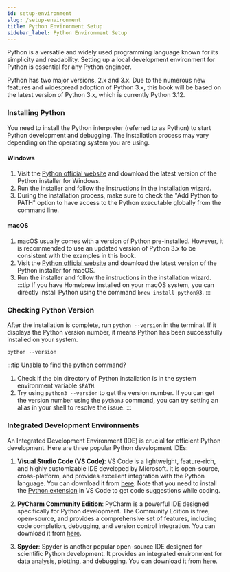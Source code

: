 ```yaml
---
id: setup-environment
slug: /setup-environment
title: Python Environment Setup
sidebar_label: Python Environment Setup
---
```


Python is a versatile and widely used programming language known for its simplicity and readability. Setting up a local development environment for Python is essential for any Python engineer.

Python has two major versions, 2.x and 3.x. Due to the numerous new features and widespread adoption of Python 3.x, this book will be based on the latest version of Python 3.x, which is currently Python 3.12.

### Installing Python
You need to install the Python interpreter (referred to as Python) to start Python development and debugging. The installation process may vary depending on the operating system you are using.

#### Windows

1. Visit the [Python official website](https://www.python.org/downloads/) and download the latest version of the Python installer for Windows.
2. Run the installer and follow the instructions in the installation wizard.
3. During the installation process, make sure to check the "Add Python to PATH" option to have access to the Python executable globally from the command line.

#### macOS

1. macOS usually comes with a version of Python pre-installed. However, it is recommended to use an updated version of Python 3.x to be consistent with the examples in this book.
2. Visit the [Python official website](https://www.python.org/downloads/) and download the latest version of the Python installer for macOS.
3. Run the installer and follow the instructions in the installation wizard.
:::tip 
If you have Homebrew installed on your macOS system, you can directly install Python using the command `brew install python@3`.
:::

### Checking Python Version
After the installation is complete, run `python --version` in the terminal. If it displays the Python version number, it means Python has been successfully installed on your system.
```shell
python --version
```

:::tip Unable to find the python command?
1. Check if the bin directory of Python installation is in the system environment variable `$PATH`.
2. Try using `python3 --version` to get the version number. If you can get the version number using the `python3` command, you can try setting an alias in your shell to resolve the issue.
:::

### Integrated Development Environments

An Integrated Development Environment (IDE) is crucial for efficient Python development. Here are three popular Python development IDEs:

1. **Visual Studio Code (VS Code)**: VS Code is a lightweight, feature-rich, and highly customizable IDE developed by Microsoft. It is open-source, cross-platform, and provides excellent integration with the Python language. You can download it from [here](https://code.visualstudio.com/). Note that you need to install the [Python extension](https://marketplace.visualstudio.com/items?itemName=ms-python.python) in VS Code to get code suggestions while coding.

2. **PyCharm Community Edition**: PyCharm is a powerful IDE designed specifically for Python development. The Community Edition is free, open-source, and provides a comprehensive set of features, including code completion, debugging, and version control integration. You can download it from [here](https://www.jetbrains.com/pycharm/download/).

3. **Spyder**: Spyder is another popular open-source IDE designed for scientific Python development. It provides an integrated environment for data analysis, plotting, and debugging. You can download it from [here](https://www.spyder-ide.org/).
